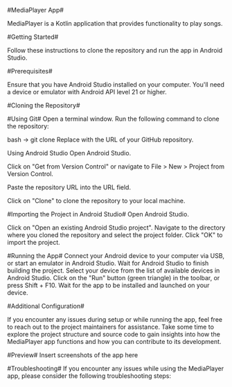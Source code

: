 #MediaPlayer App#

MediaPlayer is a Kotlin application that provides functionality to play songs.


#Getting Started#

Follow these instructions to clone the repository and run the app in Android Studio.

#Prerequisites#

Ensure that you have Android Studio installed on your computer.
You'll need a device or emulator with Android API level 21 or higher.


#Cloning the Repository#

#Using Git#
Open a terminal window.
Run the following command to clone the repository:

bash
->  git clone <repository-url>
Replace <repository-url> with the URL of your GitHub repository.

Using Android Studio
Open Android Studio.

Click on "Get from Version Control" or navigate to File > New > Project from Version Control.

Paste the repository URL into the URL field.

Click on "Clone" to clone the repository to your local machine.

#Importing the Project in Android Studio#
Open Android Studio.

Click on "Open an existing Android Studio project".
Navigate to the directory where you cloned the repository and select the project folder.
Click "OK" to import the project.

#Running the App#
Connect your Android device to your computer via USB, or start an emulator in Android Studio.
Wait for Android Studio to finish building the project.
Select your device from the list of available devices in Android Studio.
Click on the "Run" button (green triangle) in the toolbar, or press Shift + F10.
Wait for the app to be installed and launched on your device.




#Additional Configuration#

If you encounter any issues during setup or while running the app, feel free to reach out to the project maintainers for assistance.
Take some time to explore the project structure and source code to gain insights into how the MediaPlayer app functions and how you can contribute to its development.




#Preview#
Insert screenshots of the app here

#Troubleshooting#
If you encounter any issues while using the MediaPlayer app, please consider the following troubleshooting steps: